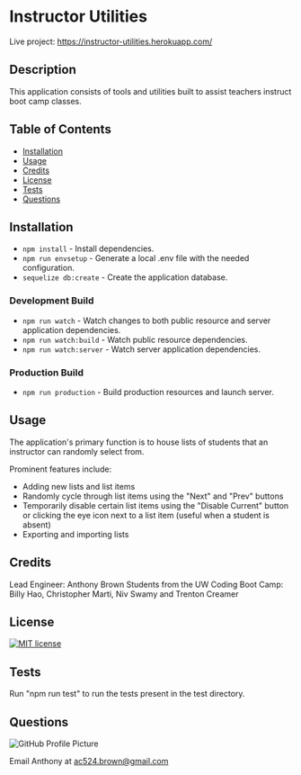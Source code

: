 # Instructor Utilities
Live project: https://instructor-utilities.herokuapp.com/

## Description

This application consists of tools and utilities built to assist teachers instruct boot camp classes.

## Table of Contents

* [Installation](#installation)
* [Usage](#usage)
* [Credits](#credits)
* [License](#license)
* [Tests](#tests)
* [Questions](#questions)

## Installation

* `npm install` - Install dependencies.
* `npm run envsetup` - Generate a local .env file with the needed configuration.
* `sequelize db:create` - Create the application database.

### Development Build

* `npm run watch` - Watch changes to both public resource and server application dependencies.
* `npm run watch:build` - Watch public resource dependencies.
* `npm run watch:server` - Watch server application dependencies.

### Production Build

* `npm run production` - Build production resources and launch server.

## Usage

The application's primary function is to house lists of students that an instructor can randomly select from. 

Prominent features include:

* Adding new lists and list items
* Randomly cycle through list items using the "Next" and "Prev" buttons
* Temporarily disable certain list items using the "Disable Current" button or clicking the eye icon next to a list item (useful when a student is absent)
* Exporting and importing lists

## Credits

Lead Engineer: Anthony Brown
Students from the UW Coding Boot Camp: Billy Hao, Christopher Marti, Niv Swamy and Trenton Creamer

## License

[![MIT license](https://img.shields.io/badge/License-MIT-blue.svg)](LICENSE)

## Tests

Run "npm run test" to run the tests present in the test directory.

## Questions

![GitHub Profile Picture](https://github.com/ac524.png)

Email Anthony at <ac524.brown@gmail.com>